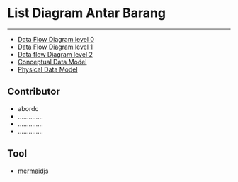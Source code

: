 # List Diagram Antar Barang

---

- [Data Flow Diagram level 0](https://github.com/abrordc/diagram-flow/blob/main/source/dfd0.md)
- [Data Flow Diagram level 1](https://github.com/abrordc/diagram-flow/blob/main/source/dfd1.md)
- [Data flow Diagram level 2](https://github.com/abrordc/diagram-flow/blob/main/source/dfd2.md)
- [Conceptual Data Model](https://github.com/abrordc/diagram-flow/blob/main/source/cdm.md)
- [Physical Data Model](https://github.com/abrordc/diagram-flow/blob/main/source/pdm.md)

## Contributor

- abordc
- ..............
- ..............
- ..............

## Tool

- [mermaidjs](https://mermaid.js.org/)
